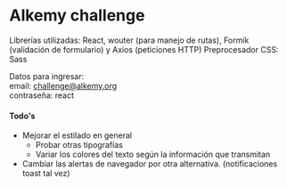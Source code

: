 # Alkemy challenge


Librerías utilizadas: React, wouter (para manejo de rutas), Formik (validación de formulario) y Axios (peticiones HTTP) 
Preprocesador CSS: Sass  

Datos para ingresar:  
email: challenge@alkemy.org  
contraseña: react


#### Todo's
- Mejorar el estilado en general
  - Probar otras tipografías
  - Variar los colores del texto según la información que transmitan
- Cambiar las alertas de navegador por otra alternativa. (notificaciones toast tal vez)